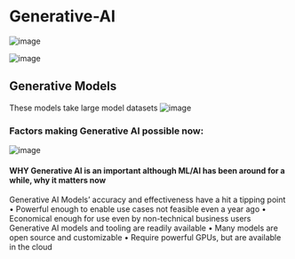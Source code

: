 # Generative-AI

![image](https://github.com/ijaz-lab/Generative-AI/assets/78338522/ec2f3e09-f7dd-45e7-9064-ea71b7235cdb)

![image](https://github.com/ijaz-lab/Generative-AI/assets/78338522/34f2fb26-cd66-45e9-8310-fd91b6ba5306)

## Generative Models
These models take large model datasets
![image](https://github.com/ijaz-lab/Generative-AI/assets/78338522/48f630d8-cdc7-4df2-b6f1-8186a8163ae8)

### Factors making Generative AI possible now:
![image](https://github.com/ijaz-lab/Generative-AI/assets/78338522/b33a5cb3-8e04-49bd-9304-57409e079718)

#### WHY Generative AI is an important although ML/AI has been around for a while, why it matters now
Generative AI Models’ accuracy and effectiveness have a hit a tipping point\
•	Powerful enough to enable use cases not feasible even a year ago
•	Economical enough for use even by non-technical business users
Generative AI models and tooling are readily available
•	Many models are open source and customizable
•	Require powerful GPUs, but are available in the cloud

